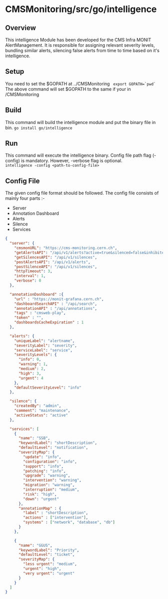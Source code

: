 # CMSMonitoring/src/go/intelligence

## Overview
This intelligence Module has been developed for the CMS Infra MONIT AlertManagement. It is responsible for assigning relevant severity levels, bundling similar alerts, silencing false alerts from time to time based on it's intelligence.

## Setup
You need to set the $GOPATH at ../CMSMonitoring
```  export GOPATH=`pwd` ```
The above command will set $GOPATH to the same if your in /CMSMonitoring

## Build
This command will build the intelligence module and put the binary file in bin.
```go install go/intelligence ```

## Run
This command will execute the intelligence binary. Config file path flag (-config) is mandatory. However, -verbose flag is optional.  
```intelligence -config <path-to-config-file>```

## Config File
The given config file format should be followed. The config file consists of mainly four parts :-
- Server
- Annotation Dashboard 
- Alerts
- Silence
- Services

```json
{
  "server": {
    "cmsmonURL": "https://cms-monitoring.cern.ch",
    "getAlertsAPI": "/api/v1/alerts?active=true&silenced=false&inhibited=false&unprocessed=false",
    "getSilencesAPI": "/api/v1/silences",
    "postAlertsAPI": "/api/v1/alerts",
    "postSilenceAPI": "/api/v1/silences",
    "httpTimeout": 3,
    "interval": 1,
    "verbose": 0
  },

  "annotationDashboard" :{
    "url" : "https://monit-grafana.cern.ch",
    "dashboardSearchAPI" : "/api/search",
    "annotationAPI" : "/api/annotations",
    "tags" : "cmsweb-play",
    "token" : "",
    "dashboardsCacheExpiration" : 1 
  },

  "alerts": {
    "uniqueLabel": "alertname",
    "severityLabel": "severity",
    "serviceLabel": "service",
    "severityLevels": {
      "info": 0,
      "warning": 1,
      "medium": 2,
      "high": 3,
      "urgent": 4
    },
    "defaultSeverityLevel": "info"
  },

  "silence": {
    "createdBy": "admin",
    "comment": "maintenance",
    "activeStatus": "active"
  },

  "services": [
    {
      "name": "SSB",
      "keywordLabel": "shortDescription",
      "defaultLevel": "notification",
      "severityMap": {
        "update": "info",
        "configuration": "info",
        "support": "info",
        "patching": "info",
        "upgrade": "warning",
        "intervention": "warning",
        "migration": "warning",
        "interruption": "medium",
        "risk": "high",
        "down": "urgent"
      },
      "annotationMap" : {
        "label" : "shortDescription",
        "actions" : ["intervention"],
        "systems" : ["network", "database", "db"]
      }
    },

    {
      "name": "GGUS",
      "keywordLabel": "Priority",
      "defaultLevel": "ticket",
      "severityMap": {
        "less urgent": "medium",
        "urgent": "high",
        "very urgent": "urgent"
      }
    }
  ]
}

```
